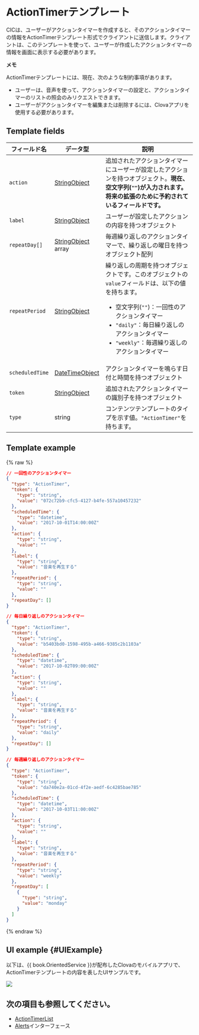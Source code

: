 # ActionTimerテンプレート
CICは、ユーザーがアクションタイマーを作成すると、そのアクションタイマーの情報をActionTimerテンプレート形式でクライアントに送信します。クライアントは、このテンプレートを使って、ユーザーが作成したアクションタイマーの情報を画面に表示する必要があります。

<div class="note">
<p><strong>メモ</strong></p>
<p>ActionTimerテンプレートには、現在、次のような制約事項があります。</p>
<ul>
  <li>ユーザーは、音声を使って、アクションタイマーの設定と、アクションタイマーのリストの照会のみリクエストできます。</li>
  <li>ユーザーがアクションタイマーを編集または削除するには、Clovaアプリを使用する必要があります。</li>
</ul>
</div>

## Template fields

| フィールド名       | データ型    | 説明                     |
|---------------|---------|-----------------------------|
| `action`       | [StringObject](/CIC/References/ContentTemplates/Shared_Objects.md#StringObject)      | 追加されたアクションタイマーにユーザーが設定したアクションを持つオブジェクト。**現在、空文字列(`""`)が入力されます。将来の拡張のために予約されているフィールドです。** |
| `label`        | [StringObject](/CIC/References/ContentTemplates/Shared_Objects.md#StringObject)      | ユーザーが設定したアクションの内容を持つオブジェクト |
| `repeatDay[]`     | [StringObject](/CIC/References/ContentTemplates/Shared_Objects.md#StringObject) array | 毎週繰り返しのアクションタイマーで、繰り返しの曜日を持つオブジェクト配列 |
| `repeatPeriod`  | [StringObject](/CIC/References/ContentTemplates/Shared_Objects.md#StringObject)     | 繰り返しの周期を持つオブジェクトです。このオブジェクトの`value`フィールドは、以下の値を持ちます。<ul><li>空文字列(<code>""</code>)：一回性のアクションタイマー</li><li><code>"daily"</code>：毎日繰り返しのアクションタイマー</li><li><code>"weekly"</code>：毎週繰り返しのアクションタイマー</li></ul> |
| `scheduledTime` | [DateTimeObject](/CIC/References/ContentTemplates/Shared_Objects.md#DateTimeObject) | アクションタイマーを鳴らす日付と時間を持つオブジェクト      |
| `token`         | [StringObject](/CIC/References/ContentTemplates/Shared_Objects.md#StringObject)     | 追加されたアクションタイマーの識別子を持つオブジェクト  |
| `type`          | string                                                                              | コンテンツテンプレートのタイプを示す値。`"ActionTimer"`を持ちます。  |

## Template example

{% raw %}

```json
// 一回性のアクションタイマー
{
  "type": "ActionTimer",
  "token": {
    "type": "string",
    "value": "072c72b9-cfc5-4127-b4fe-557a10457232"
  },
  "scheduledTime": {
    "type": "datetime",
    "value": "2017-10-01T14:00:00Z"
  },
  "action": {
    "type": "string",
    "value": ""
  },
  "label": {
    "type": "string",
    "value": "音楽を再生する"
  },
  "repeatPeriod": {
    "type": "string",
    "value": ""
  },
  "repeatDay": []
}

// 毎日繰り返しのアクションタイマー
{
  "type": "ActionTimer",
  "token": {
    "type": "string",
    "value": "b5403bd0-1598-495b-a466-9385c2b1103a"
  },
  "scheduledTime": {
    "type": "datetime",
    "value": "2017-10-02T09:00:00Z"
  },
  "action": {
    "type": "string",
    "value": ""
  },
  "label": {
    "type": "string",
    "value": "音楽を再生する"
  },
  "repeatPeriod": {
    "type": "string",
    "value": "daily"
  },
  "repeatDay": []
}

// 毎週繰り返しのアクションタイマー
{
  "type": "ActionTimer",
  "token": {
    "type": "string",
    "value": "da740e2a-01cd-4f2e-aedf-6c4285bae785"
  },
  "scheduledTime": {
    "type": "datetime",
    "value": "2017-10-03T11:00:00Z"
  },
  "action": {
    "type": "string",
    "value": ""
  },
  "label": {
    "type": "string",
    "value": "音楽を再生する"
  },
  "repeatPeriod": {
    "type": "string",
    "value": "weekly"
  },
  "repeatDay": [
    {
      "type": "string",
      "value": "monday"
    }
  ]
}
```

{% endraw %}

## UI example {#UIExample}

以下は、{{ book.OrientedService }}が配布したClovaのモバイルアプリで、ActionTimerテンプレートの内容を表したUIサンプルです。

![](/CIC/Resources/Images/Content_Template-ActionTimer.png)

## 次の項目も参照してください。
* [ActionTimerList](/CIC/References/ContentTemplates/ActionTimerList.md)
* [Alerts](/CIC/References/CICInterface/Alerts.md)インターフェース
